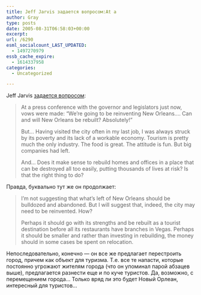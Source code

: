 ```yaml
---
title: Jeff Jarvis задается вопросом:At a
author: Gray
type: posts
date: 2005-08-31T06:58:03+00:00
excerpt:
url: /6290
esml_socialcount_LAST_UPDATED:
  - 1497270979
essb_cache_expire:
  - 1614337958
categories:
  - Uncategorized

---
```








Jeff Jarvis <a href="http://www.buzzmachine.com/index.php/2005/08/30/should-new-orleans-be-rebuilt/" target="_blank">задается вопросом</a>:

> At a press conference with the governor and legislators just now, vows were made: &#8220;We&rsquo;re going to be reinventing New Orleans&#8230;. Can and will New Orleans be rebuilt? Absolutely!&#8221;
> 
> But&#8230; Having visited the city often in my last job, I was always struck by its poverty and its lack of a workable economy. Tourism is pretty much the only industry. The food is great. The attitude is fun. But big companies had left.
> 
> And&#8230; Does it make sense to rebuild homes and offices in a place that can be destroyed all too easily, putting thousands of lives at risk? Is that the right thing to do?

Правда, буквально тут же он продолжает:

> I&rsquo;m not suggesting that what&rsquo;s left of New Orleans should be bulldozed and abandoned. But I will suggest that, indeed, the city may need to be reinvented. How?
> 
> Perhaps it should go with its strengths and be rebuilt as a tourist destination before all its restaurants have branches in Vegas. Perhaps it should be smaller and rather than investing in rebuilding, the money should in some cases be spent on relocation. 

Непоследовательно, конечно &#8212; он все же предлагает перестроить город, причем как объект для туризма. Т.е. все те напасти, которые постоянно угрожают жителям города (что он упоминал парой абзацев выше), предлагается разнести еще и по куче туристов. Да, возможно, с перемещением города&#8230; Только вряд ли это будет Новый Орлеан, интересный для туристов&#8230;